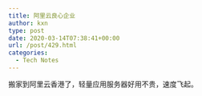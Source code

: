 ```yaml
---
title: 阿里云良心企业
author: kxn
type: post
date: 2020-03-14T07:38:41+00:00
url: /post/429.html
categories:
  - Tech Notes
---
```


搬家到阿里云香港了，轻量应用服务器好用不贵，速度飞起。
